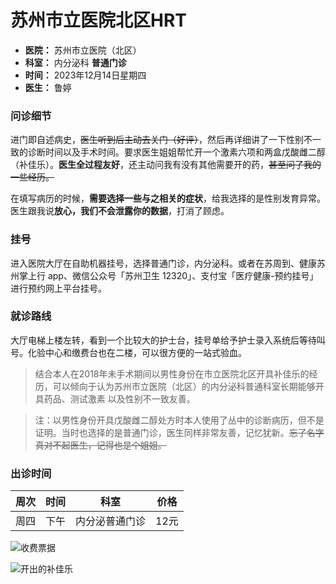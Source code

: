 
# 苏州市立医院北区HRT



- **医院：** 苏州市立医院（北区）
- **科室：** 内分泌科 **普通门诊**
- **时间：** 2023年12月14日星期四
- **医生：** 鲁婷


### 问诊细节
进门即自述病史，~~医生听到后主动去关门（好评）~~，然后再详细讲了一下性别不一致的诊断时间以及手术时间。要求医生姐姐帮忙开一个激素六项和两盒戊酸雌二醇（补佳乐）。**医生全过程友好**，还主动问我有没有其他需要开的药，~~甚至问了我的一些经历。~~

在填写病历的时候，**需要选择一些与之相关的症状**，给我选择的是性别发育异常。医生跟我说**放心，我们不会泄露你的数据**，打消了顾虑。

### 挂号
进入医院大厅在自助机器挂号，选择普通门诊，内分泌科。或者在苏周到、健康苏州掌上行 app、微信公众号「苏州卫生 12320」、支付宝「医疗健康-预约挂号」进行预约网上平台挂号。

### 就诊路线
大厅电梯上楼左转，看到一个比较大的护士台，挂号单给予护士录入系统后等待叫号。化验中心和缴费台也在二楼，可以很方便的一站式验血。

> 结合本人在2018年未手术期间以男性身份在市立医院北区开具补佳乐的经历，可以倾向于认为苏州市立医院（北区）的内分泌科普通科室长期能够开具药品、测试激素 以及性别不一致友善。

> 注：以男性身份开具戊酸雌二醇处方时本人使用了丛中的诊断病历，但不是证明。当时也选择的是普通门诊，医生同样非常友善，记忆犹新。~~忘了名字真对不起医生，记得也是个姐姐。~~

### 出诊时间
周次 | 时间 | 科室         | 价格
----|-----|--------------|-----
周四 | 下午 | 内分泌普通门诊 | 12元

![收费票据](https://github.com/project-trans/MtF-wiki/assets/52900290/204fc8dd-05cf-43c8-a810-d35f6641c932)


![开出的补佳乐](https://github.com/project-trans/MtF-wiki/assets/52900290/5eb78d63-f4e5-4b11-86b5-42ca694af4ea)



